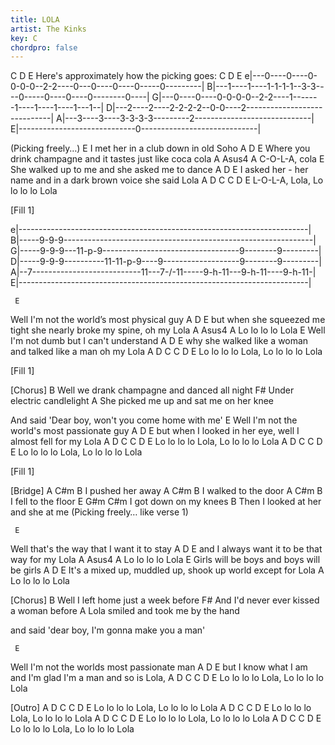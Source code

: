 ```yaml
---
title: LOLA
artist: The Kinks
key: C
chordpro: false
---
```

C     D     E
Here's approximately how the picking goes:
     C                  D      E
e|---0----0----0-0-0-0--2-2----0---0----0----0-----0---------|
B|---1----1----1-1-1-1--3-3----0-----0----0----0--------0----|
G|---0----0----0-0-0-0--2-2----1-------1----1----1----1---1--|
D|---2----2----2-2-2-2--0-0----2-----------------------------|
A|---3----3----3-3-3-3---------2-----------------------------|
E|-----------------------------0-----------------------------|

(Picking freely…)
  E
I met her in a club down in old Soho
          A                      D                     E
Where you drink champagne and it tastes just like coca cola
         A     Asus4     A
C-O-L-A, cola
    E
She walked up to me and she asked me to dance
  A                             D                         E
I asked her - her name and in a dark brown voice she said Lola
         A     D             C      C   D   E
L-O-L-A, Lola,   Lo lo lo lo Lola


[Fill 1]

e|------------------------------------------------------------------------|
B|-----9-9-9--------------------------------------------------------------|
G|-----9-9-9---11-p-9----------------------------------9--------9---------|
D|-----9-9-9----------11-11-p-9----9-------------------9--------9---------|
A|--7---------------------------11---7-/-11-----9-h-11---9-h-11----9-h-11-|
E|------------------------------------------------------------------------|


     E
Well I'm not the world’s most physical guy
             A                            D                     E
but when she squeezed me tight she nearly broke my spine, oh my Lola
            A    Asus4  A
Lo lo lo lo Lola
     E
Well I'm not dumb but I can't understand
        A                       D                       E
why she walked like a woman and talked like a man oh my Lola
            A     D             C      C   D   E
Lo lo lo lo Lola,   Lo lo lo lo Lola


[Fill 1]


[Chorus]
        B
Well we drank champagne and danced all night
F#
Under electric candlelight
    A
She picked me up and sat me on her knee

And said 'Dear boy, won't you come home with me'
     E
Well I'm not the world's most passionate guy
           A                         D                  E
but when I looked in her eye, well I almost fell for my Lola
            A     D             C     C   D   E
Lo lo lo lo Lola,   Lo lo lo lo Lola
            A     D             C     C   D   E
Lo lo lo lo Lola,   Lo lo lo lo Lola


[Fill 1]


[Bridge]
  A      C#m B
I pushed her away
  A      C#m    B
I walked to the door
   A   C#m    B
I fell to the floor
      E    G#m   C#m
I got down on my knees
     B
Then I looked at her and she at me
(Picking freely… like verse 1)


     E
Well that's the way that I want it to stay
      A                 D                  E
and I always want it to be that way for my Lola
            A    Asus4  A
Lo lo lo lo Lola
E
Girls will be boys and boys will be girls
       A                     D                         E
It's a mixed up, muddled up, shook up world except for Lola
            A
Lo lo lo lo Lola


[Chorus]
     B
Well I left home just a week before
    F#
And I'd never ever kissed a woman before
A
Lola smiled and took me by the hand

and said 'dear boy, I'm gonna make you a man'


     E
Well I'm not the worlds most passionate man
      A                      D                        E
but I know what I am and I'm glad I'm a man and so is Lola,
            A     D             C     C   D   E
Lo lo lo lo Lola,   Lo lo lo lo Lola


[Outro]
            A     D             C     C   D   E
Lo lo lo lo Lola,   Lo lo lo lo Lola
            A     D             C     C   D   E
Lo lo lo lo Lola,   Lo lo lo lo Lola
            A     D             C     C   D   E
Lo lo lo lo Lola,   Lo lo lo lo Lola
            A     D             C     C   D   E
Lo lo lo lo Lola,   Lo lo lo lo Lola
